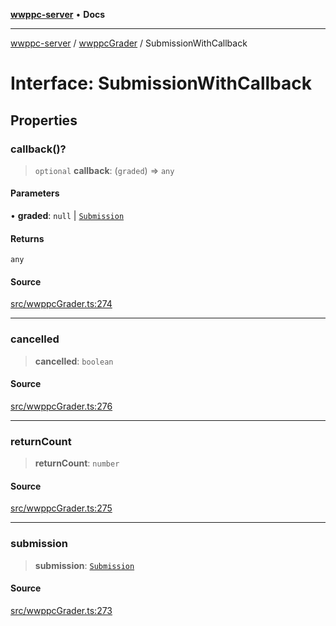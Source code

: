 [**wwppc-server**](../../README.md) • **Docs**

***

[wwppc-server](../../modules.md) / [wwppcGrader](../README.md) / SubmissionWithCallback

# Interface: SubmissionWithCallback

## Properties

### callback()?

> `optional` **callback**: (`graded`) => `any`

#### Parameters

• **graded**: `null` \| [`Submission`](../../database/interfaces/Submission.md)

#### Returns

`any`

#### Source

[src/wwppcGrader.ts:274](https://github.com/WWPPC/WWPPC/blob/584aa62fb3ebbd25c8ff645874f2b4225415492a/wwppc-server/src/wwppcGrader.ts#L274)

***

### cancelled

> **cancelled**: `boolean`

#### Source

[src/wwppcGrader.ts:276](https://github.com/WWPPC/WWPPC/blob/584aa62fb3ebbd25c8ff645874f2b4225415492a/wwppc-server/src/wwppcGrader.ts#L276)

***

### returnCount

> **returnCount**: `number`

#### Source

[src/wwppcGrader.ts:275](https://github.com/WWPPC/WWPPC/blob/584aa62fb3ebbd25c8ff645874f2b4225415492a/wwppc-server/src/wwppcGrader.ts#L275)

***

### submission

> **submission**: [`Submission`](../../database/interfaces/Submission.md)

#### Source

[src/wwppcGrader.ts:273](https://github.com/WWPPC/WWPPC/blob/584aa62fb3ebbd25c8ff645874f2b4225415492a/wwppc-server/src/wwppcGrader.ts#L273)
